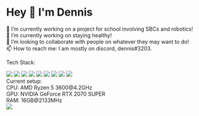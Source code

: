 # Hey 👋 I'm Dennis
🔭 I’m currently working on a project for school involving SBCs and robotics! <br>
🌱 I’m currently working on staying healthy! <br>
👯 I’m looking to collaborate with people on whatever they may want to do! <br>
📫 How to reach me: I am mostly on discord, dennis#3203.  <br>

Tech Stack:
<div align="left">
  <img src="https://img.shields.io/badge/-x86--64%20ASM-black?logo=none&style=for-the-badge" />
   <img src="https://img.shields.io/badge/-C-A8B9CC?logo=none&style=for-the-badge" />
  <img src="https://img.shields.io/badge/-C++-00599C?logo=cplusplus&style=for-the-badge" />
  <img src="https://img.shields.io/badge/-C--sharp-00599C?logo=csharp&style=for-the-badge" />
  <img src="https://img.shields.io/badge/-Arduino-4EC597?logo=arduino&style=for-the-badge" />
  <img src="https://img.shields.io/badge/-OpenGL-5586A4?logo=none&style=for-the-badge" />
  <img src="https://img.shields.io/badge/-JS-1AB374?logo=javascript&style=for-the-badge" />
  <img src="https://img.shields.io/badge/-Node.js-007D6E?logo=nodedotjs&style=for-the-badge" />
  <img src="https://img.shields.io/badge/-Python-0098C2?logo=python&style=for-the-badge" />
</div>
Current setup:<br>
CPU: AMD Ryzen 5 3600@4.2GHz<br>
GPU: NVIDIA GeForce RTX 2070 SUPER<br>
RAM: 16GB@2133MHz<br>
<div align="left">
  <img src="https://img.shields.io/badge/-Arch%20Linux-00B0DA?logo=archlinux&style=for-the-badge" />
</div>
